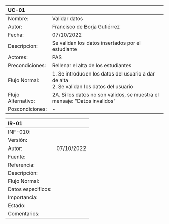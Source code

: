 | UC-01 ||
|:------------|:----------------|
| Nombre: | Validar datos |
| Autor: | Francisco de Borja Gutiérrez |
| Fecha: | 07/10/2022 |
|Descripcion:|Se validan los datos insertados por el estudiante|
| Actores:| PAS |
| Precondiciones:| Rellenar el alta de los estudiantes |
| Flujo Normal:| 1. Se introducen los datos del usuario a dar de alta <br>2. Se validan los datos del usuario |
| Flujo Alternativo:| 2A. Si los datos no son validos, se muestra el mensaje: "Datos invalidos" |
| Poscondiciones:| - |

| IR-01 ||
|:------------|:----------------|
| INF-010: |  |
| Versión: |  |
| Autor: | 07/10/2022 |
| Fuente:|  |
| Referencia:|  |
| Descripción:|  |
| Flujo Normal:|  |
| Datos especificos:|  |
| Importancia:|  |
| Estado:|  |
| Comentarios:|  |